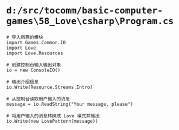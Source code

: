 # `d:/src/tocomm/basic-computer-games\58_Love\csharp\Program.cs`

```
# 导入所需的模块
import Games.Common.IO
import Love
import Love.Resources

# 创建控制台输入输出对象
io = new ConsoleIO()

# 输出介绍信息
io.Write(Resource.Streams.Intro)

# 从控制台读取用户输入的消息
message = io.ReadString("Your message, please")

# 将用户输入的消息转换成 Love 模式并输出
io.Write(new LovePattern(message))
```